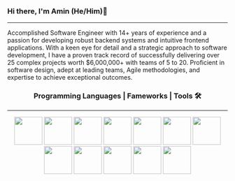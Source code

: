 ### Hi there, I'm Amin (He/Him)👋
---
Accomplished Software Engineer with 14+ years of experience and a passion for developing robust backend systems and intuitive frontend applications. With a keen eye for detail and a strategic approach to software development, I have a proven track record of successfully delivering over 25 complex projects worth $6,000,000+ with teams of 5 to 20. Proficient in software design, adept at leading teams, Agile methodologies, and expertise to achieve exceptional outcomes.

<h3 align="center">Programming Languages | Fameworks | Tools 🛠️</h3> 
<hr>
<div align=center>
  <img src="https://github.com/aminseifoori/aminseifoori/assets/44426704/62944862-7ace-433e-8ab9-48778dd02098" hieght="64" width="64">
  <img src="https://github.com/aminseifoori/aminseifoori/assets/44426704/10514071-9352-45ec-aea5-e773dc5c400e" hieght="64" width="64">
  <img src="https://github.com/aminseifoori/aminseifoori/assets/44426704/9c92845c-d2ff-4807-8aa3-506b716024c1" hieght="64" width="64">
  <img src="https://github.com/aminseifoori/aminseifoori/assets/44426704/647a9337-75a0-45c4-a1a8-8383b314c7c0" hieght="64" width="64">
  <img src="https://github.com/aminseifoori/aminseifoori/assets/44426704/826b3cdb-92c5-4799-831d-c7d40664ff59" hieght="64" width="64">
  <img src="https://github.com/aminseifoori/aminseifoori/assets/44426704/337fe303-8189-48fa-b4c0-9e2df078309b" hieght="64" width="64">
  <img src="https://github.com/aminseifoori/aminseifoori/assets/44426704/27a14327-1b01-4adc-b232-0a3e51cc25cf" hieght="64" width="64">
  <img src="https://github.com/aminseifoori/aminseifoori/assets/44426704/3a3fa6c7-9492-4fd5-903c-68d5bbb9925e" hieght="64" width="64">
  <img src="https://github.com/aminseifoori/aminseifoori/assets/44426704/286c6f15-93c1-46a4-b3a6-d78c7c4d0bbf" hieght="64" width="64">
  <img src="https://github.com/aminseifoori/aminseifoori/assets/44426704/b887cb21-a280-4f4a-b346-c40f167e2151" hieght="64" width="64">
  <img src="https://github.com/aminseifoori/aminseifoori/assets/44426704/dfc9836a-836e-4654-a407-27a2d05d92c5" hieght="64" width="64">
  <img src="https://github.com/aminseifoori/aminseifoori/assets/44426704/95b37925-d0a5-43e1-9b9a-08c8fef673b0" hieght="64" width="64">
</div>



